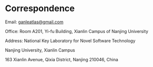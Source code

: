 # Correspondence

Email: ganleatlas@gmail.com 
  
Office: Room A201, Yi-fu Building, Xianlin Campus of Nanjing University    
  
Address: National Key Laboratory for Novel Software Technology  
  
Nanjing University, Xianlin Campus   

163 Xianlin Avenue, Qixia District, Nanjing 210046, China  
